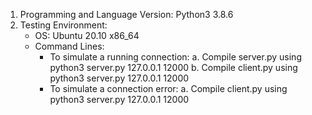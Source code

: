 1. Programming and Language Version: Python3 3.8.6
2. Testing Environment: 
   * OS: Ubuntu 20.10 x86_64
   * Command Lines: 
        * To simulate a running connection: 
            a. Compile server.py using python3 server.py 127.0.0.1 12000
            b. Compile client.py using python3 server.py 127.0.0.1 12000
        * To simulate a connection error:
            a. Compile client.py using python3 server.py 127.0.0.1 12000